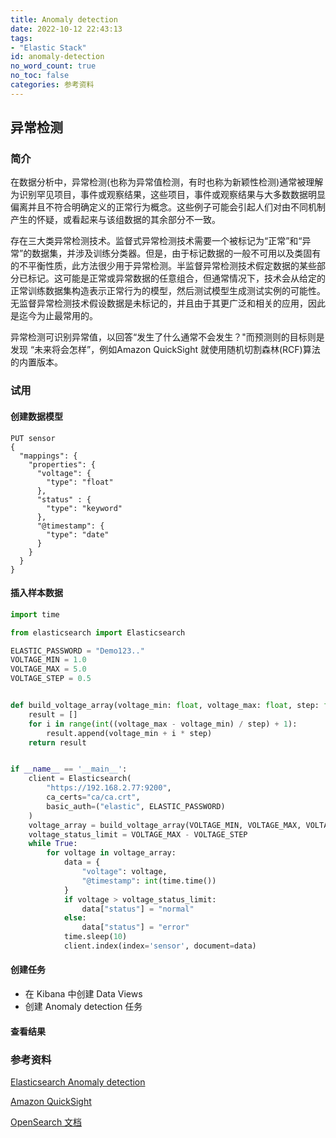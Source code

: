 ```yaml
---
title: Anomaly detection
date: 2022-10-12 22:43:13
tags:
- "Elastic Stack"
id: anomaly-detection
no_word_count: true
no_toc: false
categories: 参考资料
---
```


## 异常检测

### 简介

在数据分析中，异常检测(也称为异常值检测，有时也称为新颖性检测)通常被理解为识别罕见项目，事件或观察结果，这些项目，事件或观察结果与大多数数据明显偏离并且不符合明确定义的正常行为概念。这些例子可能会引起人们对由不同机制产生的怀疑，或看起来与该组数据的其余部分不一致。

存在三大类异常检测技术。监督式异常检测技术需要一个被标记为“正常”和“异常”的数据集，并涉及训练分类器。但是，由于标记数据的一般不可用以及类固有的不平衡性质，此方法很少用于异常检测。半监督异常检测技术假定数据的某些部分已标记。这可能是正常或异常数据的任意组合，但通常情况下，技术会从给定的正常训练数据集构造表示正常行为的模型，然后测试模型生成测试实例的可能性。无监督异常检测技术假设数据是未标记的，并且由于其更广泛和相关的应用，因此是迄今为止最常用的。

异常检测可识别异常值，以回答“发生了什么通常不会发生？"而预测则的目标则是发现 “未来将会怎样”，例如Amazon QuickSight 就使用随机切割森林(RCF)算法的内置版本。

### 试用

#### 创建数据模型

```text
PUT sensor
{
  "mappings": {
    "properties": {
      "voltage": {
        "type": "float"
      },
      "status" : {
        "type": "keyword"
      },
      "@timestamp": {
        "type": "date"
      }
    }
  }
}
```

#### 插入样本数据

```python
import time

from elasticsearch import Elasticsearch

ELASTIC_PASSWORD = "Demo123.."
VOLTAGE_MIN = 1.0
VOLTAGE_MAX = 5.0
VOLTAGE_STEP = 0.5


def build_voltage_array(voltage_min: float, voltage_max: float, step: float):
    result = []
    for i in range(int((voltage_max - voltage_min) / step) + 1):
        result.append(voltage_min + i * step)
    return result


if __name__ == '__main__':
    client = Elasticsearch(
        "https://192.168.2.77:9200",
        ca_certs="ca/ca.crt",
        basic_auth=("elastic", ELASTIC_PASSWORD)
    )
    voltage_array = build_voltage_array(VOLTAGE_MIN, VOLTAGE_MAX, VOLTAGE_STEP)
    voltage_status_limit = VOLTAGE_MAX - VOLTAGE_STEP
    while True:
        for voltage in voltage_array:
            data = {
                "voltage": voltage,
                "@timestamp": int(time.time())
            }
            if voltage > voltage_status_limit:
                data["status"] = "normal"
            else:
                data["status"] = "error"
            time.sleep(10)
            client.index(index='sensor', document=data)
```

#### 创建任务

- 在 Kibana 中创建 Data Views
- 创建 Anomaly detection 任务

#### 查看结果



### 参考资料

[Elasticsearch Anomaly detection](https://www.elastic.co/guide/en/machine-learning/current/ml-ad-overview.html)

[Amazon QuickSight](https://docs.aws.amazon.com/quicksight/latest/user/concept-of-ml-algorithms.html)

[OpenSearch 文档](https://opensearch.org/blog/odfe-updates/2019/11/real-time-anomaly-detection-in-open-distro-for-elasticsearch/)
